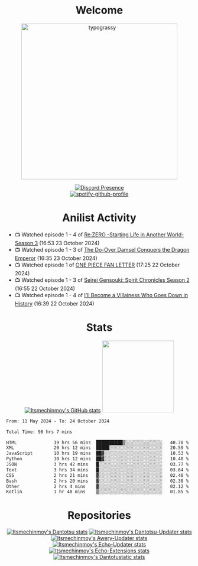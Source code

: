 <div align="center">

# Welcome
<a href="https://github.com/kawarimidoll/typograssy">
    <img alt="typograssy" src="https://typograssy.deno.dev/api?text=%E3%82%88%E3%81%86%E3%81%93%E3%81%9D%E3%81%BF%E3%81%AA%E3%81%95%E3%82%93%20-%20Itsmechinmoy--&&l0=none&l1=82d9d0&l2=027353&l3=038c4c&l4=01402e&bg=none&frame=none&speed=100&comment=" width="421.99">
</a>

[![Discord Presence](https://lanyard.cnrad.dev/api/523539866311720963?theme=dark&bg=Oe1116&animated=false&hideDiscrim=true&borderRadius=30px&hideActivity=whenNotUsed)](https://discord.com/users/523539866311720963)<br>
[![spotify-github-profile](https://spotify-github-profile.kittinanx.com/api/view?uid=31zczwoe3obxakjgkio7anubhkaq&cover_image=true&theme=novatorem&show_offline=true&background_color=121212&interchange=false&bar_color=53b14f&bar_color=ffffff&bar_color_cover=false)](https://spotify-github-profile.vercel.app/api/view?uid=31zczwoe3obxakjgkio7anubhkaq&redirect=true)
</div>

<div align="center">

# Anilist Activity
</div>
<!-- ANILIST_ACTIVITY:start -->

-   📺 Watched episode 1 - 4 of [Re:ZERO -Starting Life in Another World- Season 3](https://anilist.co/anime/163134) (16:53 23 October 2024)
-   📺 Watched episode 1 - 3 of [The Do-Over Damsel Conquers the Dragon Emperor](https://anilist.co/anime/164299) (16:35 23 October 2024)
-   📺 Watched episode 1 of [ONE PIECE FAN LETTER](https://anilist.co/anime/182469) (17:25 22 October 2024)
-   📺 Watched episode 1 - 3 of [Seirei Gensouki: Spirit Chronicles Season 2](https://anilist.co/anime/141182) (16:55 22 October 2024)
-   📺 Watched episode 1 - 4 of [I’ll Become a Villainess Who Goes Down in History](https://anilist.co/anime/168139) (16:39 22 October 2024)

<!-- ANILIST_ACTIVITY:end -->
<div align="center">
    
# Stats
[![Itsmechinmoy's GitHub stats](https://github-readme-stats.vercel.app/api?username=itsmechinmoy&show_icons=true&theme=algolia)](https://github.com/anuraghazra/github-readme-stats)
<img src="https://github-readme-stackoverflow.vercel.app/?userID=25004176&theme=dark" height="194"/>
</div>
<!--START_SECTION:waka-->

```txt
From: 11 May 2024 - To: 24 October 2024

Total Time: 98 hrs 7 mins

HTML              39 hrs 56 mins  ██████████▒░░░░░░░░░░░░░░   40.70 %
XML               20 hrs 12 mins  █████░░░░░░░░░░░░░░░░░░░░   20.59 %
JavaScript        10 hrs 19 mins  ██▓░░░░░░░░░░░░░░░░░░░░░░   10.53 %
Python            10 hrs 12 mins  ██▓░░░░░░░░░░░░░░░░░░░░░░   10.40 %
JSON              3 hrs 42 mins   █░░░░░░░░░░░░░░░░░░░░░░░░   03.77 %
Text              3 hrs 34 mins   █░░░░░░░░░░░░░░░░░░░░░░░░   03.64 %
CSS               2 hrs 21 mins   ▓░░░░░░░░░░░░░░░░░░░░░░░░   02.40 %
Bash              2 hrs 20 mins   ▓░░░░░░░░░░░░░░░░░░░░░░░░   02.38 %
Other             2 hrs 4 mins    ▓░░░░░░░░░░░░░░░░░░░░░░░░   02.12 %
Kotlin            1 hr 48 mins    ▒░░░░░░░░░░░░░░░░░░░░░░░░   01.85 %
```

<!--END_SECTION:waka-->
<div align="center">

# Repositories
[![Itsmechinmoy's Dantotsu stats](https://github-readme-stats.vercel.app/api/pin/?username=itsmechinmoy&repo=dantotsu&show_icons=true&theme=algolia&description_lines_count=1)](https://github.com/itsmechinmoy/dantotsu)
[![Itsmechinmoy's Dantotsu-Updater stats](https://github-readme-stats.vercel.app/api/pin/?username=itsmechinmoy&repo=dantotsu-updater&show_icons=true&theme=algolia&description_lines_count=1)](https://github.com/itsmechinmoy/dantotsu-updater)
[![Itsmechinmoy's Awery-Updater stats](https://github-readme-stats.vercel.app/api/pin/?username=itsmechinmoy&repo=awery-updater&show_icons=true&theme=algolia&description_lines_count=1)](https://github.com/itsmechinmoy/awery-updater)
[![Itsmechinmoy's Echo-Updater stats](https://github-readme-stats.vercel.app/api/pin/?username=itsmechinmoy&repo=echo-updater&show_icons=true&theme=algolia&description_lines_count=1)](https://github.com/itsmechinmoy/echo-updater)
[![Itsmechinmoy's Echo-Extensions stats](https://github-readme-stats.vercel.app/api/pin/?username=itsmechinmoy&repo=echo-extensions&show_icons=true&theme=algolia&description_lines_count=1)](https://github.com/itsmechinmoy/echo-extensions)
[![Itsmechinmoy's Dantotustatic stats](https://github-readme-stats.vercel.app/api/pin/?username=itsmechinmoy&repo=dantotustatic&show_icons=true&theme=algolia&description_lines_count=1)](https://github.com/itsmechinmoy/dantotustatic)
</div>
